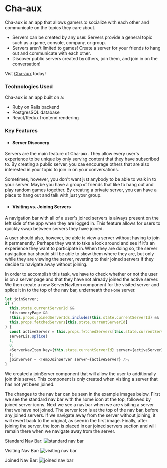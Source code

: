 # Cha-aux

Cha-aux is an app that allows gamers to socialize with each other and communicate on the topics they care about.
 * Servers can be created by any user. Servers provide a general topic such as a game, console, company, or group.
 * Servers aren't limited to games! Create a server for your friends to hang out and communicate with each other.
 * Discover public servers created by others, join them, and join in on the conversation!
 
Vist [Cha-aux](https://cha-aux.herokuapp.com/) today!

### Technologies Used

Cha-aux is an app built on a:
  * Ruby on Rails backend
  * PostgresSQL database
  * React/Redux frontend rendering
  
### Key Features

* #### Server Discovery
Servers are the main feature of Cha-aux. They allow every user's experience to be unique by only serving content that they have subscribed to. By creating a public server, you can encourage others that are also interested in your topic to join in on your conversations.

Sometimes, however, you don't want just anybody to be able to walk in to your server. Maybe you have a group of friends that like to hang out and play random games together. By creating a private server, you can have a place to hang out and talk with just your group.



* #### Visiting vs. Joining Servers
A navigation bar with all of a user's joined servers is always present on the left side of the app when they are logged in. This feature allows for users to quickly swap between servers they have joined.

A user should also, however, be able to view a server without having to join it permanently. Perhaps they want to take a look around and see if it's an experience they want to participate in. When they are doing so, the server navigation bar should still be able to show them where they are, but only while they are viewing the server, reverting to their joined servers if they decide to navigate away without joining.

In order to accomplish this task, we have to check whether or not the user is on a server page and that they have not already joined the active server. We then create a new ServerNavItem component for the visited server and splice it in to the top of the nav bar, underneath the `Home` server.

```javascript
let joinServer;
if (
  this.state.currentServerId &&
  !discoveryPage &&
  !this.props.joinedServerIds.includes(this.state.currentServerId) &&
  this.props.fetchedServers[this.state.currentServerId]
) {
  const activeServer = this.props.fetchedServers[this.state.currentServerId];
  serverLis.splice(
  1,
  0,
  <ServerNavItem key={this.state.currentServerId} server={activeServer} activeServer="active" />
  );
  joinServer = <TempJoinServer server={activeServer} />;
}
```
    
We created a joinServer component that will allow the user to additionally join this server. This component is only created when visiting a server that has not yet been joined.

The changes to the nav bar can be seen in the example images below. First we see the standard nav bar with the home icon at the top, followed by joined server icons. Next we see a nav bar when we are visiting a server that we have not joined. The server icon is at the top of the nav bar, before any joined servers. If we navigate away from the server without joining, it will revert back to the original, as seen in the first image. Finally, after joining the server, the icon is placed in our joined servers section and will remain there when we navigate away from the server.

Standard Nav Bar:
![standard nav bar](https://github.com/bamorgan13/cha-aux/tree/master/documentation/standard_nav_bar.png "Standard Nav Bar")

Visiting Nav Bar:
![visiting nav bar](https://github.com/bamorgan13/cha-aux/tree/master/documentation/visiting_nav_bar.png "Visiting Nav Bar")

Joined Nav Bar:
![joined nav bar](https://github.com/bamorgan13/cha-aux/tree/master/documentation/joined_nav_bar.png "Joined Nav Bar")
